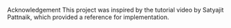 Acknowledgement 
This project was inspired by the tutorial video by Satyajit Pattnaik, which provided a reference for implementation.
